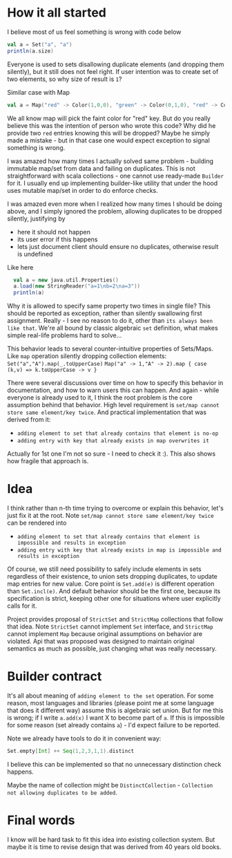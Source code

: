 # How it all started

I believe most of us feel something is wrong with code below
```scala
val a = Set("a", "a")
println(a.size)
```

Everyone is used to sets disallowing duplicate elements (and dropping them silently),
but it still does not feel right. If user intention was to create set of two elements,
so why size of result is `1`?

Similar case with Map
```scala
val a = Map("red" -> Color(1,0,0), "green" -> Color(0,1,0), "red" -> Color(0.9,0,0))
```
We all know map will pick the faint color for "red" key. But do you really believe this 
was the intention of person who wrote this code? Why did he provide two `red` entries
knowing this will be dropped? Maybe he simply made a mistake - but in that case
one would expect exception to signal something is wrong.

I was amazed how many times I actually solved same problem - building
immutable map/set from data and failing on duplicates. This is not straightforward
with scala collections - one cannot use ready-made `Builder` for it. 
I usually end up implementing builder-like utility that under the hood uses mutable
map/set in order to do enforce checks.

I was amazed even more when I realized how many times I should be doing above,
and I simply ignored the problem, allowing duplicates to be dropped silently, justifying by
- here it should not happen
- its user error if this happens
- lets just document client should ensure no duplicates, otherwise result is undefined

Like here
```scala
  val a = new java.util.Properties()
  a.load(new StringReader("a=1\nb=2\na=3"))
  println(a)
```

Why it is allowed to specify same property two times in single file?
This should be reported as exception, rather than silently swallowing
first assignment. Really - I see no reason to do it, other than
`its always been like that`. We're all bound by classic algebraic
`set` definition, what makes simple real-life problems hard to solve...


This behavior leads to several counter-intuitive properties of Sets/Maps.
Like `map` operation silently dropping collection elements:
```Set("a","A").map(_.toUpperCase)```
```Map("a" -> 1,"A" -> 2).map { case (k,v) => k.toUpperCase -> v }```

There were several discussions over time on how to specify this behavior in documentation,
and how to warn users this can happen. And again - while everyone is already used to it,
I think the root problem is the core assumption behind that behavior.
High level requirement is `set/map cannot store same element/key twice`.
And practical implementation that was derived from it:
 - `adding element to set that already contains that element is no-op`
 - `adding entry with key that already exists in map overwrites it`

Actually for 1st one I'm not so sure - I need to check it :). This also shows how fragile
that approach is.

# Idea

I think rather than n-th time trying to overcome or explain this behavior, let's just fix it at the root.
Note `set/map cannot store same element/key twice` can be rendered into
- `adding element to set that already contains that element is impossible and results in exception`
- `adding entry with key that already exists in map is impossible and results in exception`

Of course, we still need possibility to safely include elements in sets regardless of their existence,
to union sets dropping duplicates, to update map entries for new value. Core point is
`Set.add(e)` is different operation than `Set.incl(e)`. And default behavior should be the first 
one, because its specification is strict, keeping other one for situations where user 
explicitly calls for it.

Project provides proposal of `StrictSet` and `StrictMap` collections that follow that idea.
Note `StrictSet` cannot implement `Set` interface, and `StrictMap` cannot implement `Map`
because original assumptions on behavior are violated. Api that was proposed was designed to 
maintain original semantics as much as possible, just changing what was really necessary.

# Builder contract

It's all about meaning of `adding element to the set` operation.
For some reason, most languages and libraries (please point me at some language that
does it different way) assume this is algebraic set union. But for me this is wrong;
if I write `a.add(x)` I want X to become part of `a`. If this is impossible for some reason
(set already contains `a`) - I'd expect failure to be reported.

Note we already have tools to do it in convenient way:
```scala
Set.empty[Int] ++ Seq(1,2,3,1,1).distinct
```

I believe this can be implemented so that no unnecessary distinction check happens.

Maybe the name of collection might be `DistinctCollection` - `Collection not allowing duplicates to be added`.

# Final words

I know will be hard task to fit this idea into existing collection system. 
But maybe it is time to revise design that was derived from 40 years old books.


